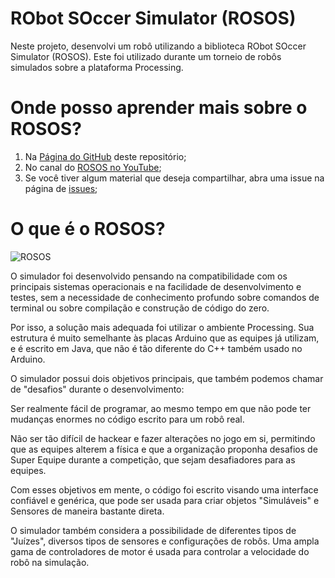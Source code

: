# RObot SOccer Simulator (ROSOS)

Neste projeto, desenvolvi um robô utilizando a biblioteca RObot SOccer Simulator (ROSOS). Este foi utilizado durante um torneio de robôs simulados sobre a plataforma Processing.

# Onde posso aprender mais sobre o ROSOS?

1. Na [Página do GitHub](https://github.com/ivanseidel/Robot-Soccer-Simulator/wiki) deste repositório;
2. No canal do [ROSOS no YouTube]((https://www.youtube.com/channel/UCZekRTPIwhe56lbicQpO-vg));
3. Se você tiver algum material que deseja compartilhar, abra uma issue na página de [issues](https://github.com/ivanseidel/Robot-Soccer-Simulator/issues);

# O que é o ROSOS?

![ROSOS](https://raw.githubusercontent.com/ivanseidel/Robot-Soccer-Simulator/master/images/window.png "ROSOS")

O simulador foi desenvolvido pensando na compatibilidade com os principais sistemas operacionais e na facilidade de desenvolvimento e testes, sem a necessidade de conhecimento profundo sobre comandos de terminal ou sobre compilação e construção de código do zero.

Por isso, a solução mais adequada foi utilizar o ambiente Processing. Sua estrutura é muito semelhante às placas Arduino que as equipes já utilizam, e é escrito em Java, que não é tão diferente do C++ também usado no Arduino.

O simulador possui dois objetivos principais, que também podemos chamar de "desafios" durante o desenvolvimento:

Ser realmente fácil de programar, ao mesmo tempo em que não pode ter mudanças enormes no código escrito para um robô real.

Não ser tão difícil de hackear e fazer alterações no jogo em si, permitindo que as equipes alterem a física e que a organização proponha desafios de Super Equipe durante a competição, que sejam desafiadores para as equipes.

Com esses objetivos em mente, o código foi escrito visando uma interface confiável e genérica, que pode ser usada para criar objetos "Simuláveis" e Sensores de maneira bastante direta.

O simulador também considera a possibilidade de diferentes tipos de "Juízes", diversos tipos de sensores e configurações de robôs. Uma ampla gama de controladores de motor é usada para controlar a velocidade do robô na simulação.